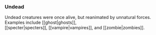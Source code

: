 ### Undead

Undead creatures were once alive, but reanimated by unnatural forces. Examples include [[ghost|ghosts]], [[specter|specters]], [[vampire|vampires]], and [[zombie|zombies]].